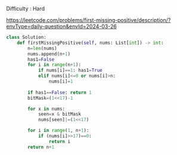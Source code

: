 Difficulty : Hard

https://leetcode.com/problems/first-missing-positive/description/?envType=daily-question&envId=2024-03-26 

```python
class Solution:
    def firstMissingPositive(self, nums: List[int]) -> int:
        n=len(nums)
        nums.append(n+1)
        has1=False
        for i in range(n+1):
            if nums[i]==1: has1=True
            elif nums[i]<=0 or nums[i]>n:
                nums[i]=1
        
        if has1==False: return 1
        bitMask=(1<<17)-1

        for x in nums:
            seen=x & bitMask
            nums[seen]|=(1<<17)

        for i in range(1, n+1):
            if (nums[i]>>17)==0:
                return i
        return n+1

```
